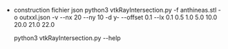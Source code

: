* construction fichier json
	python3 vtkRayIntersection.py -f anthineas.stl -o outxxl.json -v --nx 20 --ny 10 -d y- --offset 0.1 --lx 0.1 0.5 1.0 5.0 10.0 20.0 21.0 22.0

	python3 vtkRayIntersection.py --help
	
